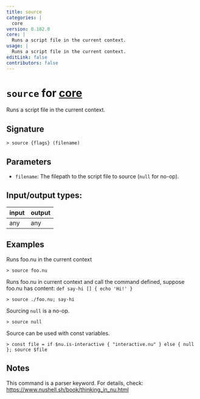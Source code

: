 ```yaml
---
title: source
categories: |
  core
version: 0.102.0
core: |
  Runs a script file in the current context.
usage: |
  Runs a script file in the current context.
editLink: false
contributors: false
---
```

<!-- This file is automatically generated. Please edit the command in https://github.com/nushell/nushell instead. -->

# `source` for [core](/commands/categories/core.md)

<div class='command-title'>Runs a script file in the current context.</div>

## Signature

```> source {flags} (filename)```

## Parameters

 -  `filename`: The filepath to the script file to source (`null` for no-op).


## Input/output types:

| input | output |
| ----- | ------ |
| any   | any    |

## Examples

Runs foo.nu in the current context
```nu
> source foo.nu

```

Runs foo.nu in current context and call the command defined, suppose foo.nu has content: `def say-hi [] { echo 'Hi!' }`
```nu
> source ./foo.nu; say-hi

```

Sourcing `null` is a no-op.
```nu
> source null

```

Source can be used with const variables.
```nu
> const file = if $nu.is-interactive { "interactive.nu" } else { null }; source $file

```

## Notes
This command is a parser keyword. For details, check:
  https://www.nushell.sh/book/thinking_in_nu.html